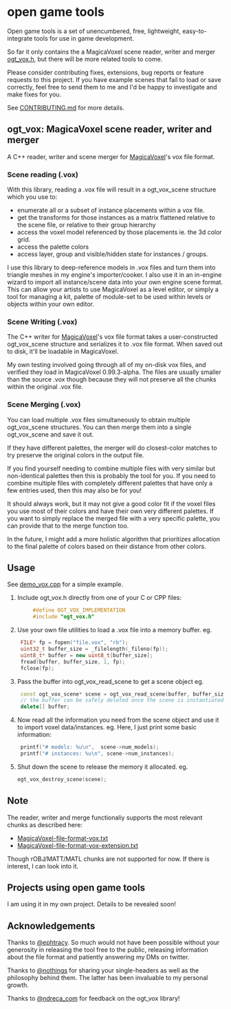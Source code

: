 # open game tools

Open game tools is a set of unencumbered, free, lightweight, easy-to-integrate tools for use in game development. 

So far it only contains the a MagicaVoxel scene reader, writer and merger [ogt_vox.h](https://github.com/jpaver/opengametools/blob/master/src/ogt_vox.h), but there will be more related tools to come.

Please consider contributing fixes, extensions, bug reports or feature requests to this project. If you have example scenes that fail to load or save correctly, feel free to send them to me and I'd be happy to investigate and make fixes for you.

See [CONTRIBUTING.md](https://github.com/jpaver/opengametools/blob/master/CONTRIBUTING.md) for more details.

## ogt_vox: MagicaVoxel scene reader, writer and merger

A C++ reader, writer and scene merger for [MagicaVoxel](https://ephtracy.github.io/)'s vox file format.

### Scene reading (.vox) 

With this library, reading a .vox file will result in a ogt_vox_scene structure which you use to:
- enumerate all or a subset of instance placements within a vox file.
- get the transforms for those instances as a matrix flattened relative to the scene file, or relative to their group hierarchy
- access the voxel model referenced by those placements ie. the 3d color grid.
- access the palette colors
- access layer, group and visible/hidden state for instances / groups.

I use this library to deep-reference models in .vox files and turn them into triangle meshes in my engine's importer/cooker. I also use it in an in-engine wizard to import all instance/scene data into your own engine scene format. This can allow your artists to use MagicaVoxel as a level editor, or simply a tool for managing a kit, palette of module-set to be used within levels or objects within your own editor. 

### Scene Writing (.vox)

The C++ writer for [MagicaVoxel](https://ephtracy.github.io/)'s vox file format takes a user-constructed ogt_vox_scene structure  and serializes it to .vox file format. When saved out to disk, it'll be loadable in MagicaVoxel. 

My own testing involved going through all of my on-disk vox files, and verified they load in MagicaVoxel 0.99.3-alpha. The files are usually smaller than the source .vox though because they will not preserve all the chunks within the original .vox file.

### Scene Merging (.vox)

You can load multiple .vox files simultaneously to obtain multiple ogt_vox_scene structures. You can then merge them into a single ogt_vox_scene and save it out.

If they have different palettes, the merger will do closest-color matches to try preserve the original colors in the output file.

If you find yourself needing to combine multiple files with very similar but non-identical palettes then this
is probably the tool for you. If you need to combine multiple files with completely different palettes that 
have only a few entries used, then this may also be for you! 

It should always work, but it may not give a good color fit if the voxel files you use most of their colors and have their own very different palettes. If you want to simply replace the merged file with a very specific palette, you can provide that to the merge function too. 

In the future, I might add a more holistic algorithm that prioritizes allocation to the final palette of colors based on their distance from other colors.

## Usage

See [demo_vox.cpp](https://github.com/jpaver/opengametools/blob/master/demo/demo_vox.cpp) for a simple example.

1. Include ogt_vox.h directly from one of your C or CPP files:

   ```c++
        #define OGT_VOX_IMPLEMENTATION
        #include "ogt_vox.h"
   ```
   
2. Use your own file utilities to load a .vox file into a memory buffer. eg.

   ```c++
    FILE* fp = fopen("file.vox", "rb");
    uint32_t buffer_size = _filelength(_fileno(fp));
    uint8_t* buffer = new uint8_t[buffer_size];
    fread(buffer, buffer_size, 1, fp);
    fclose(fp);
   ```
	
3. Pass the buffer into ogt_vox_read_scene to get a scene object eg.

   ```c++
    const ogt_vox_scene* scene = ogt_vox_read_scene(buffer, buffer_size);
    // the buffer can be safely deleted once the scene is instantiated.
    delete[] buffer;
   ```
   
4. Now read all the information you need from the scene object and use it to import voxel data/instances. 
   eg. Here, I just print some basic information:

   ```c++
    printf("# models: %u\n",  scene->num_models);
    printf("# instances: %u\n", scene->num_instances);
   ```
	
5. Shut down the scene to release the memory it allocated. eg.

   ```c++
   ogt_vox_destroy_scene(scene);
   ```
## Note 

The reader, writer and merge functionaliy supports the most relevant chunks as described here:
- [MagicaVoxel-file-format-vox.txt](https://github.com/ephtracy/voxel-model/blob/master/MagicaVoxel-file-format-vox.txt)
- [MagicaVoxel-file-format-vox-extension.txt](https://github.com/ephtracy/voxel-model/blob/master/MagicaVoxel-file-format-vox-extension.txt)

Though rOBJ/MATT/MATL chunks are not supported for now. If there is interest, I can look into it.

## Projects using open game tools

 I am using it in my own project. Details to be revealed soon!

## Acknowledgements

Thanks to [@ephtracy](https://twitter.com/ephtracy). So much would not have been possible without your generosity in releasing the tool free to the public, releasing information about the file format and patiently answering my DMs on twitter.

Thanks to [@nothings](https://twitter.com/nothings) for sharing your single-headers as well as the philosophy behind them. The latter has been invaluable to my personal growth.

Thanks to [@ndreca_com](https://twitter.com/ndreca_com) for feedback on the ogt_vox library!




